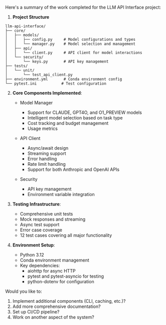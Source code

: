 Here's a summary of the work completed for the LLM API Interface project:

1. **Project Structure**
```
llm-api-interface/
├── core/
│   ├── models/
│   │   ├── config.py     # Model configurations and types
│   │   └── manager.py    # Model selection and management
│   ├── api/
│   │   └── client.py     # API client for model interactions
│   └── security/
│       └── keys.py       # API key management
├── tests/
│   └── unit/
│       └── test_api_client.py
├── environment.yml       # Conda environment config
└── pytest.ini           # Test configuration
```

2. **Core Components Implemented**:
   - Model Manager
     - Support for CLAUDE, GPT4O, and O1_PREVIEW models
     - Intelligent model selection based on task type
     - Cost tracking and budget management
     - Usage metrics

   - API Client
     - Async/await design
     - Streaming support
     - Error handling
     - Rate limit handling
     - Support for both Anthropic and OpenAI APIs

   - Security
     - API key management
     - Environment variable integration

3. **Testing Infrastructure**:
   - Comprehensive unit tests
   - Mock responses and streaming
   - Async test support
   - Error case coverage
   - 12 test cases covering all major functionality

4. **Environment Setup**:
   - Python 3.12
   - Conda environment management
   - Key dependencies:
     - aiohttp for async HTTP
     - pytest and pytest-asyncio for testing
     - python-dotenv for configuration

Would you like to:
1. Implement additional components (CLI, caching, etc.)?
2. Add more comprehensive documentation?
3. Set up CI/CD pipeline?
4. Work on another aspect of the system?